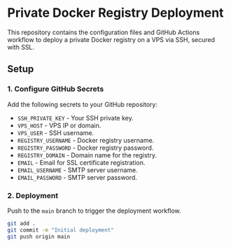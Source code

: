 # Private Docker Registry Deployment

This repository contains the configuration files and GitHub Actions workflow to deploy a private Docker registry on a VPS via SSH, secured with SSL.

## Setup

### 1. Configure GitHub Secrets

Add the following secrets to your GitHub repository:

- `SSH_PRIVATE_KEY` - Your SSH private key.
- `VPS_HOST` - VPS IP or domain.
- `VPS_USER` - SSH username.
- `REGISTRY_USERNAME` - Docker registry username.
- `REGISTRY_PASSWORD` - Docker registry password.
- `REGISTRY_DOMAIN` - Domain name for the registry.
- `EMAIL` - Email for SSL certificate registration.
- `EMAIL_USERNAME` - SMTP server username.
- `EMAIL_PASSWORD` - SMTP server password.

### 2. Deployment

Push to the `main` branch to trigger the deployment workflow.

```bash
git add .
git commit -m "Initial deployment"
git push origin main
